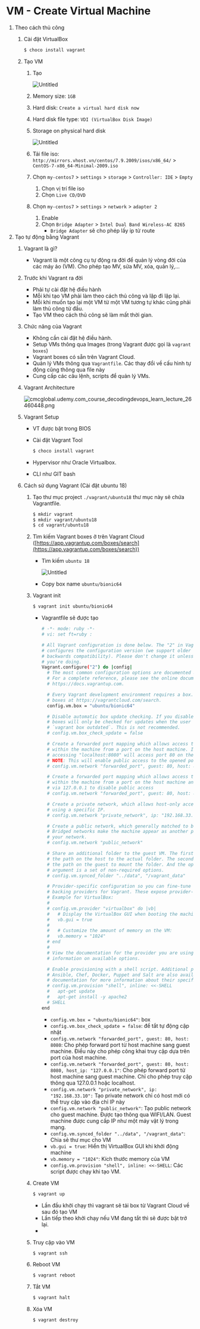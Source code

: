 # VM - Create Virtual Machine

1. Theo cách thủ công
    1. Cài đặt VirtualBox
        
        ```bash
        $ choco install vagrant
        ```
        
    2. Tạo VM
        1. Tạo
            
            ![Untitled](VM%20-%20Create%20Virtual%20Machine%2023917c09962647ffaac0dab2e2bc18e8/Untitled.png)
            
        2. Memory size: `1GB`
        3. Hard disk: `Create a virtual hard disk now`
        4. Hard disk file type: `VDI (VirtualBox Disk Image)`
        5. Storage on physical hard disk
            
            ![Untitled](VM%20-%20Create%20Virtual%20Machine%2023917c09962647ffaac0dab2e2bc18e8/Untitled%201.png)
            
        6. Tải file iso: `http://mirrors.vhost.vn/centos/7.9.2009/isos/x86_64/` > `CentOS-7-x86_64-Minimal-2009.iso`
        7. Chọn `my-centos7` > `settings` > `storage` > `Controller: IDE` > `Empty`
            1. Chọn vị trí file iso
            2. Chọn `Live CD/DVD`
        8. Chọn `my-centos7` > `settings` > `network` > `adapter 2`
            1. Enable
            2. Chọn `Bridge Adapter` > `Intel Dual Band Wireless-AC 8265`
                - `Bridge Adapter` sẽ cho phép lấy ip từ route
2. Tạo tự động bằng Vagrant
    1. Vagrant là gì?
        - Vagrant là một công cụ tự động ra đời để quản lý vòng đời của các máy ảo (VM). Cho phép tạo MV, sửa MV, xóa, quản lý,…
    2. Trước khi Vagrant ra đời
        - Phải tự cài đặt hệ điều hành
        - Mỗi khi tạo VM phải làm theo cách thủ công và lặp đi lặp lại.
        - Mỗi khi muốn tạo lại một VM từ một VM tương tự khác cũng phải làm thủ công từ đầu.
        - Tạo VM theo cách thủ công sẽ làm mất thời gian.
    3. Chức năng của Vagrant
        - Không cần cài đặt hệ điều hành.
        - Setup VMs thông qua Images (trong Vagrant được gọi là `vagrant boxes`)
        - Vagrant boxes có sẵn trên Vagrant Cloud.
        - Quản lý VMs thông qua `Vagrantfile`. Các thay đổi về cấu hình tự động cũng thông qua file này
        - Cung cấp các câu lệnh, scripts để quản lý VMs.
    4. Vagrant Architecture
        
        ![cmcglobal.udemy.com_course_decodingdevops_learn_lecture_26460448.png](VM%20-%20Create%20Virtual%20Machine%2023917c09962647ffaac0dab2e2bc18e8/cmcglobal.udemy.com_course_decodingdevops_learn_lecture_26460448.png)
        
    5. Vagrant Setup
        - VT được bật trong BIOS
        - Cài đặt Vagrant Tool
            
            ```bash
            $ choco install vagrant
            ```
            
        - Hypervisor như Oracle Virtualbox.
        - CLI như GIT bash
    6. Cách sử dụng Vagrant (Cài đặt ubuntu 18)
        1. Tạo thư mục project `./vagrant/ubuntu18` thư mục này sẽ chứa Vagrantfile.
            
            ```bash
            $ mkdir vagrant
            $ mkdir vagrant/ubuntu18
            $ cd vagrant/ubuntu18
            ```
            
        2. Tìm kiếm Vagrant boxes ở trên Vagrant Cloud ([https://app.vagrantup.com/boxes/search](https://app.vagrantup.com/boxes/search))
            - Tìm kiếm `ubuntu 18`
                
                ![Untitled](VM%20-%20Create%20Virtual%20Machine%2023917c09962647ffaac0dab2e2bc18e8/Untitled%202.png)
                
            - Copy box name `ubuntu/bionic64`
        3. Vagrant init
            
            ```bash
            $ vagrant init ubuntu/bionic64
            ```
            
            - Vagrantfile sẽ được tạo
                
                ```bash
                # -*- mode: ruby -*-
                # vi: set ft=ruby :
                
                # All Vagrant configuration is done below. The "2" in Vagrant.configure
                # configures the configuration version (we support older styles for
                # backwards compatibility). Please don't change it unless you know what
                # you're doing.
                Vagrant.configure("2") do |config|
                  # The most common configuration options are documented and commented below.
                  # For a complete reference, please see the online documentation at
                  # https://docs.vagrantup.com.
                
                  # Every Vagrant development environment requires a box. You can search for
                  # boxes at https://vagrantcloud.com/search.
                  config.vm.box = "ubuntu/bionic64"
                
                  # Disable automatic box update checking. If you disable this, then
                  # boxes will only be checked for updates when the user runs
                  # `vagrant box outdated`. This is not recommended.
                  # config.vm.box_check_update = false
                
                  # Create a forwarded port mapping which allows access to a specific port
                  # within the machine from a port on the host machine. In the example below,
                  # accessing "localhost:8080" will access port 80 on the guest machine.
                  # NOTE: This will enable public access to the opened port
                  # config.vm.network "forwarded_port", guest: 80, host: 8080
                
                  # Create a forwarded port mapping which allows access to a specific port
                  # within the machine from a port on the host machine and only allow access
                  # via 127.0.0.1 to disable public access
                  # config.vm.network "forwarded_port", guest: 80, host: 8080, host_ip: "127.0.0.1"
                
                  # Create a private network, which allows host-only access to the machine
                  # using a specific IP.
                  # config.vm.network "private_network", ip: "192.168.33.10"
                
                  # Create a public network, which generally matched to bridged network.
                  # Bridged networks make the machine appear as another physical device on
                  # your network.
                  # config.vm.network "public_network"
                
                  # Share an additional folder to the guest VM. The first argument is
                  # the path on the host to the actual folder. The second argument is
                  # the path on the guest to mount the folder. And the optional third
                  # argument is a set of non-required options.
                  # config.vm.synced_folder "../data", "/vagrant_data"
                
                  # Provider-specific configuration so you can fine-tune various
                  # backing providers for Vagrant. These expose provider-specific options.
                  # Example for VirtualBox:
                  #
                  # config.vm.provider "virtualbox" do |vb|
                  #   # Display the VirtualBox GUI when booting the machine
                  #   vb.gui = true
                  #
                  #   # Customize the amount of memory on the VM:
                  #   vb.memory = "1024"
                  # end
                  #
                  # View the documentation for the provider you are using for more
                  # information on available options.
                
                  # Enable provisioning with a shell script. Additional provisioners such as
                  # Ansible, Chef, Docker, Puppet and Salt are also available. Please see the
                  # documentation for more information about their specific syntax and use.
                  # config.vm.provision "shell", inline: <<-SHELL
                  #   apt-get update
                  #   apt-get install -y apache2
                  # SHELL
                end
                ```
                
                - `config.vm.box = "ubuntu/bionic64"`: box
                - `config.vm.box_check_update = false`: để tắt tự động cập nhật
                - `config.vm.network "forwarded_port", guest: 80, host: 8080`: Cho phép forward port từ host machine sang guest machine. Điều này cho phép công khai truy cập dựa trên port của host machine.
                - `config.vm.network "forwarded_port", guest: 80, host: 8080, host_ip: "127.0.0.1"`: Cho phép forward port từ host machine sang guest machine. Chỉ cho phép truy cập thông qua 127.0.0.1 hoặc localhost.
                - `config.vm.network "private_network", ip: "192.168.33.10":` Tạo private network chỉ có host mới có thể truy cập vào địa chỉ IP này
                - `config.vm.network "public_network"`: Tạo public network cho guest machine. Được tạo thông qua WIFI/LAN. Guest machine được cung cấp IP như một máy vật lý trong mạng.
                - `config.vm.synced_folder "../data", "/vagrant_data"`: Chia sẻ thư mục cho VM
                - `vb.gui = true`: Hiển thị VirtualBox GUI khi khởi động machine
                - `vb.memory = "1024"`: Kích thước memory của VM
                - `config.vm.provision "shell", inline: <<-SHELL`: Các script được chạy khi tạo VM.
        4. Create VM
            
            ```bash
            $ vagrant up
            ```
            
            - Lần đầu khởi chạy thì vagrant sẽ tải box từ Vagrant Cloud về sau đó tạo VM
            - Lần tiếp theo khởi chạy nếu VM đang tắt thì sẽ được bật trở lại.
            - 
        5. Truy cập vào VM
            
            ```bash
            $ vagrant ssh
            ```
            
        6. Reboot VM
            
            ```bash
            $ vagrant reboot
            ```
            
        7. Tắt VM
            
            ```bash
            $ vagrant halt
            ```
            
        8. Xóa VM
            
            ```bash
            $ vagrant destroy
            ```